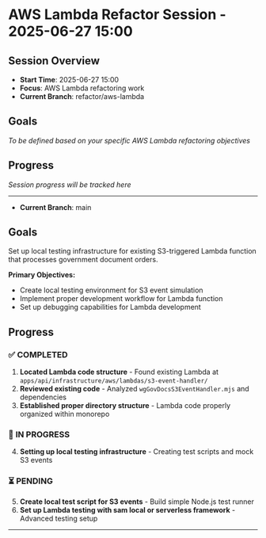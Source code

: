 # AWS Lambda Refactor Session - 2025-06-27 15:00

## Session Overview
- **Start Time**: 2025-06-27 15:00
- **Focus**: AWS Lambda refactoring work
- **Current Branch**: refactor/aws-lambda

## Goals
*To be defined based on your specific AWS Lambda refactoring objectives*

## Progress
*Session progress will be tracked here*

---
- **Current Branch**: main

## Goals
Set up local testing infrastructure for existing S3-triggered Lambda function that processes government document orders.

**Primary Objectives:**
- Create local testing environment for S3 event simulation
- Implement proper development workflow for Lambda function
- Set up debugging capabilities for Lambda development

## Progress

### ✅ **COMPLETED**
1. **Located Lambda code structure** - Found existing Lambda at `apps/api/infrastructure/aws/lambdas/s3-event-handler/`
2. **Reviewed existing code** - Analyzed `wgGovDocsS3EventHandler.mjs` and dependencies
3. **Established proper directory structure** - Lambda code properly organized within monorepo

### 🔄 **IN PROGRESS**
4. **Setting up local testing infrastructure** - Creating test scripts and mock S3 events

### ⏳ **PENDING**
5. **Create local test script for S3 events** - Build simple Node.js test runner
6. **Set up Lambda testing with sam local or serverless framework** - Advanced testing setup

---
